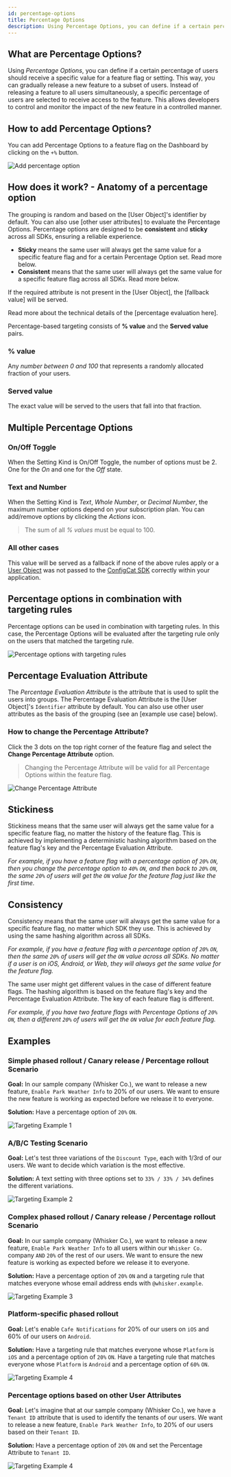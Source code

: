 ```yaml
---
id: percentage-options
title: Percentage Options
description: Using Percentage Options, you can define if a certain percentage of users should receive a specific value for a feature flag or setting. This way, you can gradually release a new feature to a subset of users.
---
```


## What are Percentage Options?

Using *Percentage Options*, you can define if a certain percentage of users should receive a specific value for a feature flag or setting. This way, you can gradually release a new feature to a subset of users. Instead of releasing a feature to all users simultaneously, a specific percentage of users are selected to receive access to the feature. This allows developers to control and monitor the impact of the new feature in a controlled manner.

## How to add Percentage Options?

You can add Percentage Options to a feature flag on the Dashboard by clicking on the `+%` button.

![Add percentage option](/assets/targeting/percentage-options/add-percentage-option.jpg)

## How does it work? - Anatomy of a percentage option

The grouping is random and based on the [User Object]'s identifier by default. You can also use [other user attributes] to evaluate the Percentage Options. Percentage options are designed to be **consistent** and **sticky** across all SDKs, ensuring a reliable experience.
- **Sticky** means the same user will always get the same value for a specific feature flag and for a certain Percentage Option set. Read more below.
- **Consistent** means that the same user will always get the same value for a specific feature flag across all SDKs. Read more below.

If the required attribute is not present in the [User Object], the [fallback value] will be served.

Read more about the technical details of the [percentage evaluation here].

Percentage-based targeting consists of **% value** and the **Served value** pairs.

### % value

Any _number between 0 and 100_ that represents a randomly allocated fraction of your users.

### Served value

The exact value will be served to the users that fall into that fraction.

## Multiple Percentage Options

### On/Off Toggle

When the Setting Kind is On/Off Toggle, the number of options must be 2. One for the _On_ and one for the _Off_ state.

### Text and Number

When the Setting Kind is _Text_, _Whole Number_, or _Decimal Number_, the maximum number options depend on your subscription plan. You can add/remove options by clicking the _Actions_ icon.

> The sum of all _% values_ must be equal to 100.

### All other cases

This value will be served as a fallback if none of the above rules apply or a [User Object](advanced/user-object) was not passed to the [ConfigCat SDK](sdk-reference/overview) correctly within your application.

## Percentage options in combination with targeting rules

Percentage options can be used in combination with targeting rules. In this case, the Percentage Options will be evaluated after the targeting rule only on the users that matched the targeting rule.

![Percentage options with targeting rules](/assets/targeting/percentage-options/percentage-options-with-targeting-rules.jpg)

## Percentage Evaluation Attribute

The *Percentage Evaluation Attribute* is the attribute that is used to split the users into groups. The Percentage Evaluation Attribute is the [User Object]'s `Identifier` attribute by default. You can also use other user attributes as the basis of the grouping (see an [example use case] below).

### How to change the Percentage Attribute?

Click the 3 dots on the top right corner of the feature flag and select the **Change Percentage Attribute** option.

> Changing the Percentage Attribute will be valid for all Percentage Options within the feature flag.

![Change Percentage Attribute](/assets/targeting/percentage-options/change-percentage-attribute.jpg)

## Stickiness

Stickiness means that the same user will always get the same value for a specific feature flag, no matter the history of the feature flag. This is achieved by implementing a deterministic hashing algorithm based on the feature flag's key and the Percentage Evaluation Attribute.

*For example, if you have a feature flag with a percentage option of `20%` `ON`, then you change the percentage option to `40%` `ON`, and then back to `20%` `ON`, the same `20%` of users will get the `ON` value for the feature flag just like the first time.*

## Consistency

Consistency means that the same user will always get the same value for a specific feature flag, no matter which SDK they use. This is achieved by using the same hashing algorithm across all SDKs.

*For example, if you have a feature flag with a percentage option of `20%` `ON`, then the same `20%` of users will get the `ON` value across all SDKs. No matter if a user is on iOS, Android, or Web, they will always get the same value for the feature flag.*

The same user might get different values in the case of different feature flags. The hashing algorithm is based on the feature flag's key and the Percentage Evaluation Attribute. The key of each feature flag is different.

*For example, if you have two feature flags with Percentage Options of `20%` `ON`, then a different `20%` of users will get the `ON` value for each feature flag.*

## Examples

### Simple phased rollout / Canary release / Percentage rollout Scenario

**Goal:** In our sample company (Whisker Co.), we want to release a new feature, `Enable Park Weather Info` to 20% of our users. We want to ensure the new feature is working as expected before we release it to everyone.

**Solution:** Have a percentage option of `20%` `ON`.

![Targeting Example 1](/assets/targeting/percentage-options/example1.jpg)

### A/B/C Testing Scenario

**Goal:** Let's test three variations of the `Discount Type`, each with 1/3rd of our users. We want to decide which variation is the most effective. 

**Solution:** A text setting with three options set to `33% / 33% / 34%` defines the different variations.

![Targeting Example 2](/assets/targeting/percentage-options/example2.jpg)

### Complex phased rollout / Canary release / Percentage rollout Scenario

**Goal:** In our sample company (Whisker Co.), we want to release a new feature, `Enable Park Weather Info` to all users within our `Whisker Co.` company `AND` `20%` of the rest of our users. We want to ensure the new feature is working as expected before we release it to everyone.

**Solution:** Have a percentage option of `20%` `ON` and a targeting rule that matches everyone whose email address ends with `@whisker.example`.

![Targeting Example 3](/assets/targeting/percentage-options/example3.jpg)

### Platform-specific phased rollout

**Goal:** Let's enable `Cafe Notifications` for 20% of our users on `iOS` and 60% of our users on `Android`.

**Solution:** Have a targeting rule that matches everyone whose `Platform` is `iOS` and a percentage option of `20%` `ON`. Have a targeting rule that matches everyone whose `Platform` is `Android` and a percentage option of `60%` `ON`.

![Targeting Example 4](/assets/targeting/percentage-options/example4.jpg)

### Percentage options based on other User Attributes

**Goal:** Let's imagine that at our sample company (Whisker Co.), we have a `Tenant ID` attribute that is used to identify the tenants of our users. We want to release a new feature, `Enable Park Weather Info`, to 20% of our users based on their `Tenant ID`.

**Solution:** Have a percentage option of `20%` `ON` and set the Percentage Attribute to `Tenant ID`.

![Targeting Example 4](/assets/targeting/percentage-options/example5.jpg)